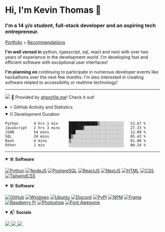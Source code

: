 # Hi, I'm Kevin Thomas 👋

### I'm a 14 y/o student, full-stack developer and an aspiring tech entrepreneur.

[Portfolio](https://kevinthomas.codes/) + [Recommendations](https://github.com/trustedmercury/Testimonials)

**I'm well versed in** python, typescript, sql, react and next with over two years of experience in the development world. I'm developing fast and efficient software with exceptional user interfaces!

**I'm planning on** continuing to participate in numerous developer events like hackathons over the next few months. I'm also interested in creating software related to accessibility or realtime technology!

---

![](https://api.ghprofile.me/view?username=trustedmercury) 💖 Provided by [ghprofile.me](https://github.com/trustedmercury/ghprofile.me)! Check it out!

<details>
  <summary>⚡ GitHub Activity and Statistics</summary> 
  <img src="https://github-readme-stats.vercel.app/api?username=trustedmercury&count_private=true&show_icons=true&theme=gotham" />
</details>

<details open>
<summary>
⏰ Development Duration
</summary>
<p>

<!--START_SECTION:waka-->

```text
Python       4 hrs 1 min     █████████████▒░░░░░░░░░░░   53.67 %
JavaScript   2 hrs 3 mins    ██████▓░░░░░░░░░░░░░░░░░░   27.33 %
JSON         54 mins         ███░░░░░░░░░░░░░░░░░░░░░░   12.09 %
SQL          24 mins         █▒░░░░░░░░░░░░░░░░░░░░░░░   05.43 %
Bash         4 mins          ▒░░░░░░░░░░░░░░░░░░░░░░░░   01.00 %
Other        1 min           ░░░░░░░░░░░░░░░░░░░░░░░░░   00.24 %
```

<!--END_SECTION:waka-->

</p>
</details>

---

<!--
[![NAME_HERE](https://img.shields.io/badge/NAME_HERE-COLOR_HERE?style=for-the-badge&logo=NAME_HERE&logoColor=white)]()
-->

<!-- Ignore the indentation -->
<details open>
<summary>🛠 <b>Software</b></summary>
<p>

[![Python](https://img.shields.io/badge/Python-3776AB?style=for-the-badge&logo=python&logoColor=white)]()
[![NodeJS](https://img.shields.io/badge/NodeJS-529f44?style=for-the-badge&logo=node.js&logoColor=white)]()
[![PostgreSQL](https://img.shields.io/badge/PostgreSQL-336791?style=for-the-badge&logo=PostgreSQL&logoColor=white)]()
[![ReactJS](https://img.shields.io/badge/ReactJS-61DAFB?style=for-the-badge&logo=react&logoColor=black)]()
[![NextJS](https://img.shields.io/badge/NextJS-000000?style=for-the-badge&logo=next.js&logoColor=white)]()
[![HTML](https://img.shields.io/badge/HTML-E34F26?style=for-the-badge&logo=html5&logoColor=white)]()
[![CSS](https://img.shields.io/badge/CSS-1572B6?style=for-the-badge&logo=css3&logoColor=white)]()
[![TailwindCSS](https://img.shields.io/badge/TailwindCSS-38B2AC?style=for-the-badge&logo=Tailwind%20CSS&logoColor=white)]()

</p>
</details>

<!-- Ignore the indentation -->
<details open>
<summary>🛠 <b>Software</b></summary>
<p>

[![GitHub](https://img.shields.io/badge/GitHub-181717?style=for-the-badge&logo=GitHub&logoColor=white)]()
[![Windows](https://img.shields.io/badge/Windows-0078D6?style=for-the-badge&logo=Windows&logoColor=white)]()
[![Ubuntu](https://img.shields.io/badge/Ubuntu-E95420?style=for-the-badge&logo=Ubuntu&logoColor=white)]()
[![Discord](https://img.shields.io/badge/Discord-7289DA?style=for-the-badge&logo=Discord&logoColor=white)]()
[![PyPI](https://img.shields.io/badge/PyPI-3775A9?style=for-the-badge&logo=PyPI&logoColor=white)]()
[![NPM](https://img.shields.io/badge/NPM-CB3837?style=for-the-badge&logo=NPM&logoColor=white)]()
[![Figma](https://img.shields.io/badge/Figma-F24E1E?style=for-the-badge&logo=Figma&logoColor=white)]()
[![Raspberry Pi](https://img.shields.io/badge/Raspberry%20Pi-C51A4A?style=for-the-badge&logo=Raspberry%20Pi&logoColor=white)]()
[![Photoshop](https://img.shields.io/badge/Photoshop-31A8FF?style=for-the-badge&logo=Adobe%20Photoshop&logoColor=white)]()
[![Font Awesome](https://img.shields.io/badge/Font%20Awesome-339AF0?style=for-the-badge&logo=Font%20Awesome&logoColor=white)]()

</p>
</details>

<!-- Ignore the indentation -->
<details open>
<summary>📬 <b>Socials</b></summary>
<p>

<a href="mailto:trustedmercury@gmail.com" target="_blank">
  <img src="https://img.shields.io/badge/Email-D14836?style=for-the-badge&logo=Gmail&logoColor=white" />
</a>
<a href="https://github.com/trustedmercury" target="_blank">
  <img src="https://img.shields.io/badge/GITHUB-181717?style=for-the-badge&logo=github" />
</a>
<!-- <a href="https://discord.gg/32aMzp8" target="_blank">
  <img src="https://img.shields.io/badge/DISCORD-7289DA?style=for-the-badge&logo=discord&logoColor=white" />
</a> -->
<a href="https://twitter.com/trustedmercury" target="_blank">
  <img src="https://img.shields.io/badge/TWITTER-1DA1F2?style=for-the-badge&logo=twitter&logoColor=white" />
</a>

</p>
</details>
